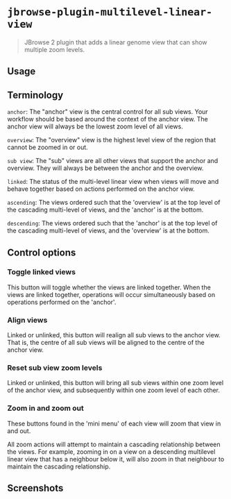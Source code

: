 # `jbrowse-plugin-multilevel-linear-view`

> JBrowse 2 plugin that adds a linear genome view that can show multiple zoom levels.

## Usage

## Terminology

`anchor`: The "anchor" view is the central control for all sub views. Your workflow should be based around the context of the anchor view. The anchor view will always be the lowest zoom level of all views.

`overview`: The "overview" view is the highest level view of the region that cannot be zoomed in or out.

`sub view`: The "sub" views are all other views that support the anchor and overview. They will always be between the anchor and the
overview.

`linked`: The status of the multi-level linear view when views will move and behave together based on actions performed on the anchor view.

`ascending`: The views ordered such that the 'overview' is at the top level of the cascading multi-level of views, and the 'anchor' is at the bottom.

`descending`: The views ordered such that the 'anchor' is at the top level of the cascading multi-level of views, and the 'overview' is at the bottom.

## Control options

### Toggle linked views

This button will toggle whether the views are linked together. When the views are linked together, operations will occur simultaneously based on operations performed on the 'anchor'.

### Align views

Linked or unlinked, this button will realign all sub views to the anchor view. That is, the centre of all sub views will be aligned to the centre of the anchor view.

### Reset sub view zoom levels

Linked or unlinked, this button will bring all sub views within one zoom level of the anchor view, and subsequently within one zoom level of each other.

### Zoom in and zoom out

These buttons found in the 'mini menu' of each view will zoom that view in and out.

All zoom actions will attempt to maintain a cascading relationship between the views. For example, zooming in on a view on a descending multilevel linear view that has a neighbour below it, will also zoom in that neighbour to maintain the cascading relationship.

## Screenshots
